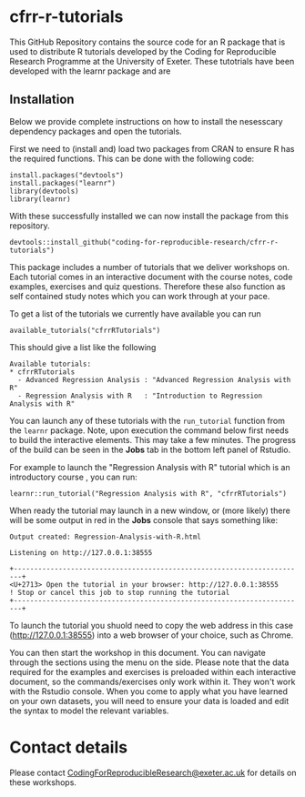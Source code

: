 # cfrr-r-tutorials

This GitHub Repository contains the source code for an R package that is used to distribute R tutorials developed by the Coding for Reproducible Research Programme at the University of Exeter. These tutotrials have been developed with the learnr package and are  


## Installation

Below we provide complete instructions on how to install the nesesscary dependency packages and open the tutorials. 

First we need to (install and) load two packages from CRAN to ensure R has the required functions. This can be done with the following code:

```
install.packages("devtools") 
install.packages("learnr") 
library(devtools)
library(learnr)

```

With these successfully installed we can now install the package from this repository.

```
devtools::install_github("coding-for-reproducible-research/cfrr-r-tutorials")
```

This package includes a number of tutorials that we deliver workshops on. Each tutorial comes in an interactive document with the course notes, code examples, exercises and quiz questions. Therefore these also function as self contained study notes which you can work through at your pace. 

To get a list of the tutorials we currently have available you can run

```
available_tutorials("cfrrRTutorials")
```

This should give a list like the following

```
Available tutorials:
* cfrrRTutorials
  - Advanced Regression Analysis : "Advanced Regression Analysis with R"
  - Regression Analysis with R   : "Introduction to Regression Analysis with R" 
```


You can launch any of these tutorials with the `run_tutorial` function from the `learnr` package. Note, upon execution the command below first needs to build the interactive elements. This may take a few minutes.  The progress of the build can be seen in the **Jobs** tab in the bottom left panel of Rstudio.

For example to launch the "Regression Analysis with R" tutorial which is an introductory course , you can run:

```
learnr::run_tutorial("Regression Analysis with R", "cfrrRTutorials")
```

When ready the tutorial may launch in a new window, or (more likely) there will be some output in red in the **Jobs** console that says something like:  

```
Output created: Regression-Analysis-with-R.html

Listening on http://127.0.0.1:38555

+------------------------------------------------------------------------+
<U+2713> Open the tutorial in your browser: http://127.0.0.1:38555
! Stop or cancel this job to stop running the tutorial
+------------------------------------------------------------------------+
```

To launch the tutorial you shuold need to copy the web address in this case (http://127.0.0.1:38555) into a web browser of your choice, such as Chrome. 

You can then start the workshop in this document. You can navigate through the sections using the menu on the side. Please note that the data required for the examples and exercises is preloaded within each interactive document, so the commands/exercises only work within it. They won't work with the Rstudio console. When you come to apply what you have learned on your own datasets, you will need to ensure your data is loaded and edit the syntax to model the relevant variables. 

# Contact details

Please contact CodingForReproducibleResearch@exeter.ac.uk for details on these workshops.